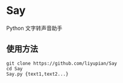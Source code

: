 # Say
Python 文字转声音助手
## 使用方法
```
git clone https://github.com/liyupian/Say
cd Say
Say.py {text1,text2...}
```
